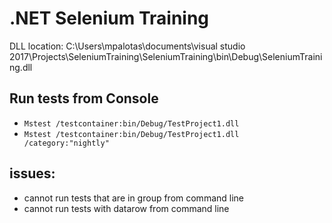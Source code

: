 ﻿# .NET Selenium Training 

DLL location: C:\Users\mpalotas\documents\visual studio 2017\Projects\SeleniumTraining\SeleniumTraining\bin\Debug\SeleniumTraining.dll

## Run tests from Console
- ```Mstest /testcontainer:bin/Debug/TestProject1.dll```
- ```Mstest /testcontainer:bin/Debug/TestProject1.dll /category:"nightly"```


## issues:
- cannot run tests that are in group from command line 
- cannot run tests with datarow from command line 